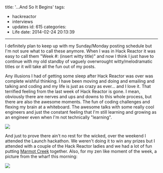 title: '...And So It Begins'
tags:
  - hackreactor
  - interviews
  - updates
id: 615
categories:
  - Life
date: 2014-02-24 20:13:39
---

I definitely plan to keep up with my Sunday/Monday posting schedule but I'm not sure what to call these anymore. When I was in Hack Reactor it was easy to call them "Week #: (insert witty title)" and now I think I just have to continue with my old standby of vaguely overwrought witty/melodramatic titles or it will take all the fun out of my posts.

Any illusions I had of getting some sleep after Hack Reactor was over was complete wishful thinking. I have been moving and doing and emailing and talking and coding and my life is just as crazy as ever... and I love it. That terrified feeling from the last week of Hack Reactor is gone. I mean, obviously there are nerves and ups and downs to this whole process, but there are also the awesome moments. The fun of coding challenges and flexing my brain at a whiteboard. The awesome talks with some really cool engineers and just the constant feeling that I'm still learning and growing as an engineer even when I'm not technically "learning".

![](http://res.cloudinary.com/leaena/image/upload/c_scale,h_1050/v1393301031/2014-02-22_10_20_50_pfzihb.jpg)

And just to prove there ain't no rest for the wicked, over the weekend I attended the Launch hackathon. We weren't doing it to win any prizes but I attended with a couple of the Hack Reactor ladies and we had a lot of fun putting [Marmot Creek](http://marmotcreek.herokuapp.com) together. Also, for my zen like moment of the week, a picture from the wharf this morning:

![](http://res.cloudinary.com/leaena/image/upload/c_scale,e_vibrance,r_16,w_768/v1393301453/2014-02-24_09_35_16_ys5fv6.jpg)